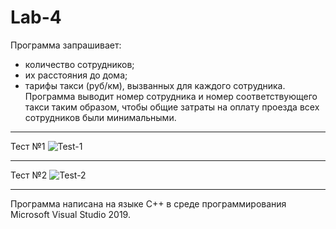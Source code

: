 # Lab-4
Программа запрашивает:
- количество сотрудников;
- их расстояния до дома;
- тарифы такси (руб/км), вызванных для каждого сотрудника.
Программа выводит номер сотрудника и номер соответствующего такси таким образом, чтобы общие затраты на оплату проезда всех сотрудников были минимальными.
_______
Тест №1
![Test-1](https://user-images.githubusercontent.com/73394587/137596156-15c9fdcd-2cf1-44cf-9877-45b843ef93ee.png)
_______
Тест №2
![Test-2](https://user-images.githubusercontent.com/73394587/137596158-d1b1ed65-beff-42df-9b56-9e3c8d434b74.png)
_______
Программа написана на языке C++ в среде программирования Microsoft Visual Studio 2019.
